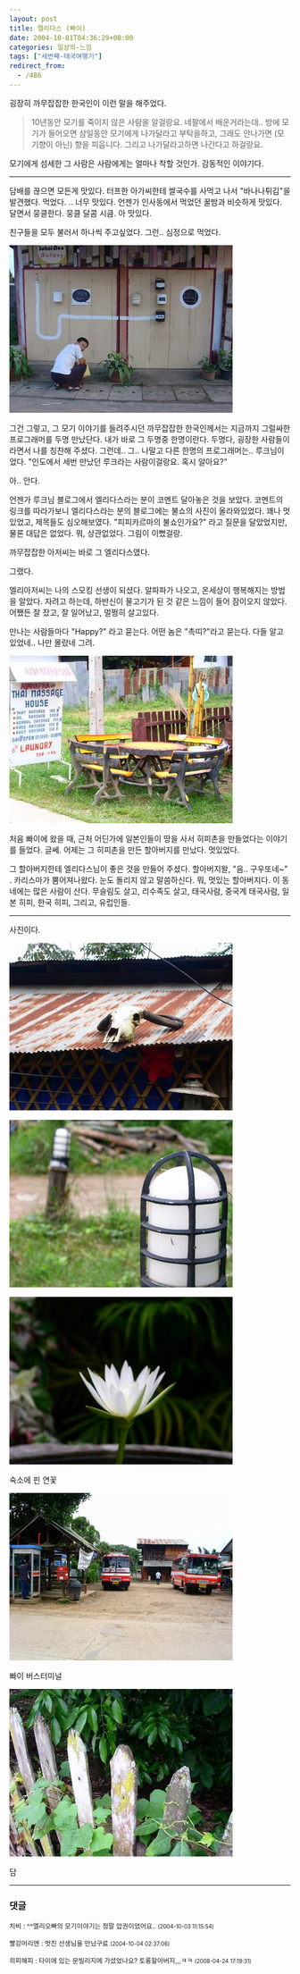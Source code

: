 ```yaml
---
layout: post
title: 엘리다스 (빠이)
date: 2004-10-01T04:36:29+00:00
categories: 일상의-느낌
tags: ["세번째-태국여행기"]
redirect_from:
  - /486
---
```


굉장히 까무잡잡한 한국인이 이런 말을 해주었다.

> 10년동안 모기를 죽이지 않은 사람을 알걸랑요. 네팔에서 배운거라는데.. 방에 모기가 들어오면 삼일동안 모기에게 나가달라고 부탁을하고, 그래도 안나가면 (모기향이 아닌) 향을 피웁니다. 그리고 나가달라고하면 나간다고 하걸랑요.

모기에게 섬세한 그 사람은 사람에게는 얼마나 착할 것인가. 감동적인 이야기다.

<hr />

담배를 끊으면 모든게 맛있다. 터프한 아가씨한테 쌀국수를 사먹고 나서 "바나나튀김"을 발견했다. 먹었다. .. 너무 맛있다. 언젠가 인사동에서 먹었던 꿀밤과 비슷하게 맛있다. 달면서 뭉클한다. 뭉클 달콤 시큼. 아 맛있다.

친구들을 모두 불러서 하나씩 주고싶었다. 그런.. 심정으로 먹었다.

![ ](/assets/media/uploads_2004_10_DSC03041.jpg)

그건 그렇고, 그 모기 이야기를 들려주시던 까무잡잡한 한국인께서는 지금까지 그럴싸한 프로그래머를 두명 만났단다. 내가 바로 그 두명중 한명이란다. 두명다, 굉장한 사람들이라면서 나를 칭찬해 주셨다. 그런데.. 그.. 나말고 다른 한명의 프로그래머는.. 루크님이었다. "인도에서 세번 만났던 루크라는 사람이걸랑요. 혹시 알아요?"

아.. 안다.

언젠가 루크님 블로그에서 엘리다스라는 분이 코멘트 달아놓은 것을 보았다. 코멘트의 링크를 따라가보니 엘리다스라는 분의 블로그에는 불쇼의 사진이 올라와있었다. 꽤나 멋있었고, 제목들도 심오해보였다. "피피카르마의 불쇼인가요?" 라고 질문을 달았었지만, 물론 대답은 없었다. 뭐, 상관없었다. 그림이 이뻤걸랑.

까무잡잡한 아저씨는 바로 그 엘리다스였다.

그랬다.

엘리아저씨는 나의 스모킹 선생이 되셨다. 알파파가 나오고, 온세상이 행복해지는 방법을 알았다. 자려고 하는데, 하반신이 물고기가 된 것 같은 느낌이 들어 잠이오지 않았다. 어쨌든 잘 잤고, 잘 일어났고, 멀쩡히 살고있다.

만나는 사람들마다 "Happy?" 라고 묻는다. 어떤 놈은 "촉띠?"라고 묻는다. 다들 알고있었네.. 나만 몰랐네 그려.

![ ](/assets/media/uploads_2004_10_PICT1447.jpg)

처음 빠이에 왔을 때, 근처 어딘가에 일본인들이 땅을 사서 히피촌을 만들었다는 이야기를 들었다. 글쎄. 어제는 그 히피촌을 만든 할아버지를 만났다. 멋있었다.

그 할아버지한테 엘리다스님이 좋은 것을 만들어 주셨다. 할아버지왈, "음.. 구우또네~" . 카리스마가 뿜어져나왔다. 눈도 돌리지 않고 말씀하신다. 뭐, 멋있는 할아버지다. 이 동네에는 많은 사람이 산다. 무슬림도 살고, 리수족도 살고, 태국사람, 중국계 태국사람, 일본 히피, 한국 히피, 그리고, 유럽인들.

<hr />

사진이다.

![ ](/assets/media/uploads_2004_10_PICT1446.jpg)

![ ](/assets/media/uploads_2004_10_PICT1450.jpg)

![ ](/assets/media/uploads_2004_10_PICT1452.jpg)

숙소에 핀 연꽃

![ ](/assets/media/uploads_2004_10_PICT1458.jpg)

빠이 버스터미널

![ ](/assets/media/uploads_2004_10_PICT1459.jpg)

담

* * *

### 댓글



<!--- cmt:852 --->
<!--- mail: --->
<!--- parent:0 --->

<small class=comment>치비 : ^^엘리오빠의 모기이야기는 정말 압권이었어요.. <small>(2004-10-03 11:15:54)</small></small>


<!--- cmt:853 --->
<!--- mail: --->
<!--- parent:0 --->

<small class=comment>빨강머리앤 : 멋진 선생님을 만났구료 <small>(2004-10-04 02:37:06)</small></small>


<!--- cmt:854 --->
<!--- mail: --->
<!--- parent:0 --->

<small class=comment>히피해피 : 타이에 있는 문빌리지에 가셨었나요? 토롱할아버지,,,ㅋㅋ <small>(2008-04-24 17:19:31)</small></small>

